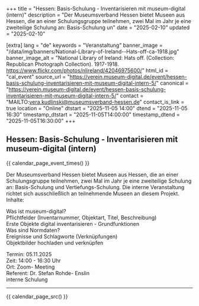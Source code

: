 +++
title = "Hessen: Basis-Schulung - Inventarisieren mit museum-digital (intern)"
description = "Der Museumsverband Hessen bietet Museen aus Hessen, die an einer Schulungsgruppe teilnehmen, zwei Mal im Jahr je eine zweiteilige Schulung an: Basis-Schulung un"
date = "2025-02-10"
updated = "2025-02-10"

[extra]
lang = "de"
keywords = "Veranstaltung"
banner_image = "/data/img/banners/National-Library-of-Ireland--Hats-off-ca-1918.jpg"
banner_image_alt = "National Library of Ireland:  Hats off. (Collection: Republican Photograph Collection). 1917-1918. https://www.flickr.com/photos/nlireland/42046975600/"
html_id = "cal_event"
source_url = "https://verein.museum-digital.de/event/hessen-basis-schulung-inventarisieren-mit-museum-digital-intern-5/"
canonical = "https://verein.museum-digital.de/event/hessen-basis-schulung-inventarisieren-mit-museum-digital-intern-5/"
contact = "MAILTO:vera.kudlinski@museumsverband-hessen.de"
contact_is_link = true
location = "Online"
dtstart = "2025-11-05 14:00"
dtend = "2025-11-05 16:30"
timestamp_dtstart = "2025-11-05T14:00:00"
timestamp_dtend = "2025-11-05T16:30:00"
+++

## Hessen: Basis-Schulung - Inventarisieren mit museum-digital (intern)

{{ calendar_page_event_times() }}

Der Museumsverband Hessen bietet Museen aus Hessen, die an einer Schulungsgruppe teilnehmen, zwei Mal im Jahr je eine zweiteilige Schulung an: Basis-Schulung und Vertiefungs-Schulung. Die interne Veranstaltung richtet sich ausschließlich an teilnehmende Museen an diesem Projekt. <br />
Inhalte:  

Was ist museum-digital?<br />
Pflichtfelder (Inventarnummer, Objektart, Titel, Beschreibung)<br />
Erste Objekte digital inventarisieren - Grundfunktionen<br />
Was sind Normdaten?<br />
Ereignisse und Schlagworte (Verknüpfungen)<br />
Objektbilder hochladen und verknüpfen

Termin: 05.11.2025<br />
Zeit: 14:00 - 16:30 Uhr<br />
Ort: Zoom- Meeting<br />
Referent: Dr. Stefan Rohde- Enslin <br />
interne Schulung <br />


----

{{ calendar_page_src() }}
